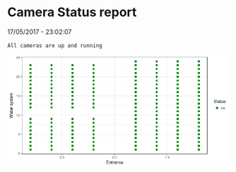 Camera Status report
================
17/05/2017 - 23:02:07

    All cameras are up and running

![](camreport_files/figure-markdown_github/unnamed-chunk-2-1.png)
